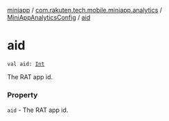 [miniapp](../../index.md) / [com.rakuten.tech.mobile.miniapp.analytics](../index.md) / [MiniAppAnalyticsConfig](index.md) / [aid](./aid.md)

# aid

`val aid: `[`Int`](https://kotlinlang.org/api/latest/jvm/stdlib/kotlin/-int/index.html)

The RAT app id.

### Property

`aid` - The RAT app id.